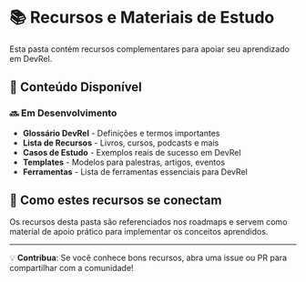 # 📚 Recursos e Materiais de Estudo

Esta pasta contém recursos complementares para apoiar seu aprendizado em DevRel.

## 📖 Conteúdo Disponível

### 🔜 Em Desenvolvimento
- **Glossário DevRel** - Definições e termos importantes
- **Lista de Recursos** - Livros, cursos, podcasts e mais
- **Casos de Estudo** - Exemplos reais de sucesso em DevRel
- **Templates** - Modelos para palestras, artigos, eventos
- **Ferramentas** - Lista de ferramentas essenciais para DevRel

## 🎯 Como estes recursos se conectam

Os recursos desta pasta são referenciados nos roadmaps e servem como material de apoio prático para implementar os conceitos aprendidos.

---

💡 **Contribua**: Se você conhece bons recursos, abra uma issue ou PR para compartilhar com a comunidade!
